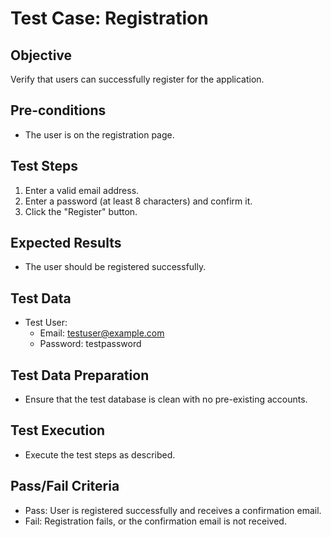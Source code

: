 # Test Case: Registration

## Objective
Verify that users can successfully register for the application.

## Pre-conditions
- The user is on the registration page.

## Test Steps
1. Enter a valid email address.
2. Enter a password (at least 8 characters) and confirm it.
3. Click the "Register" button.

## Expected Results
- The user should be registered successfully.

## Test Data
- Test User:
  - Email: testuser@example.com
  - Password: testpassword

## Test Data Preparation
- Ensure that the test database is clean with no pre-existing accounts.

## Test Execution
- Execute the test steps as described.

## Pass/Fail Criteria
- Pass: User is registered successfully and receives a confirmation email.
- Fail: Registration fails, or the confirmation email is not received.
 
